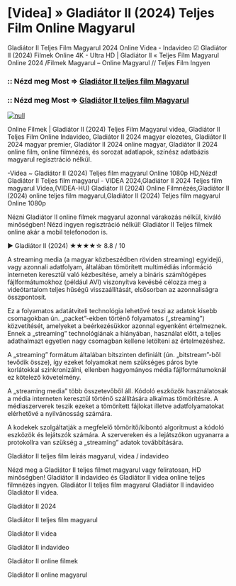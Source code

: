 # [Videa] » Gladiátor II (2024) Teljes Film Online Magyarul

Gladiátor II Teljes Film Magyarul 2024 Online Videa - Indavideo ☑ Gladiátor II (2024) Filmek Online 4K - Ultra HD | Gladiátor II « Teljes Film Magyarul Online 2024 /Filmek Magyarul – Online Magyarul // Teljes Film Ingyen

### :: Nézd meg Most => [Gladiátor II teljes film Magyarul](https://t.co/NTjQFXmCQz)

### :: Nézd meg Most => [Gladiátor II teljes film Magyarul](https://t.co/NTjQFXmCQz)

[![null](https://static.wixstatic.com/media/855a25_043b5abeb4ae4d35ac003198e7fe56ed~mv2.gif)](https://t.co/NTjQFXmCQz)

Online Filmek | Gladiátor II (2024) Teljes Film Magyarul videa, Gladiátor II Teljes Film Online Indavideo, Gladiátor II 2024 magyar elozetes, Gladiátor II 2024 magyar premier, Gladiátor II 2024 online magyar, Gladiátor II 2024 online film, online filmnézés, és sorozat adatlapok, színész adatbázis magyarul regisztráció nélkül.

-Videa ~ Gladiátor II (2024) Teljes film magyarul Online 1080p HD,Nézd! Gladiátor II Teljes film magyarul - VIDEA 2024,Gladiátor II 2024 Teljes film magyarul Videa,(VIDEA-HU) Gladiátor II (2024) Online Filmnézés,Gladiátor II (2024) online teljes film magyarul,Gladiátor II (2024) Teljes film magyarul Online 1080p

Nézni Gladiátor II online filmek magyarul azonnal várakozás nélkül, kiváló minőségben! Nézd ingyen regisztráció nélkül! Gladiátor II Teljes filmek online akár a mobil telefonodon is.

▶️ Gladiátor II (2024) ★★★★☆ 8.8 / 10

A streaming media (a magyar közbeszédben röviden streaming) egyidejű, vagy azonnali adatfolyam, általában tömörített multimédiás információ interneten keresztül való kézbesítése, amely a bináris számítógépes fájlformátumokhoz (például AVI) viszonyítva kevésbé célozza meg a videótartalom teljes hűségű visszaállítását, elsősorban az azonnaliságra összpontosít.

Ez a folyamatos adatátviteli technológia lehetővé teszi az adatok kisebb csomagokban ún. „packet”-ekben történő folyamatos („streaming”) közvetítését, amelyeket a beérkezésükkor azonnal egyenként értelmeznek. Ennek a „streaming” technológiának a hiányában, használat előtt, a teljes adathalmazt egyetlen nagy csomagban kellene letölteni az értelmezéshez.

A „streaming” formátum általában bitszinten definiált (ún. „bitstream”-ből tevődik össze), így ezeket folyamokat nem szükséges páros byte korlátokkal szinkronizálni, ellenben hagyományos média fájlformátumoknál ez kötelező követelmény.

A „streaming media” több összetevőből áll. Kódoló eszközök használatosak a média interneten keresztül történő szállítására alkalmas tömörítésre. A médiaszerverek teszik ezeket a tömörített fájlokat illetve adatfolyamatokat elérhetővé a nyilvánosság számára.

A kodekek szolgáltatják a megfelelő tömörítő/kibontó algoritmust a kódoló eszközök és lejátszók számára. A szervereken és a lejátszókon ugyanarra a protokollra van szükség a „streaming” adatok továbbítására.

Gladiátor II teljes film leírás magyarul, videa / indavideo

Nézd meg a Gladiátor II teljes filmet magyarul vagy feliratosan, HD minőségben! Gladiátor II indavideo és Gladiátor II videa online teljes filmnézés ingyen. Gladiátor II teljes film magyarul Gladiátor II indavideo Gladiátor II videa.

Gladiátor II 2024

Gladiátor II teljes film magyarul

Gladiátor II videa

Gladiátor II indavideo

Gladiátor II online filmek

Gladiátor II online magyarul
